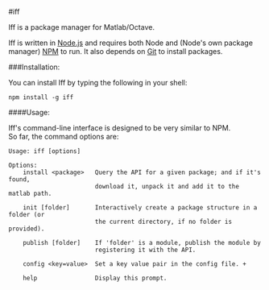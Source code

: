 #iff

Iff is a package manager for Matlab/Octave.

Iff is written in [Node.js](http://nodejs.org/) and requires both Node and (Node's own package manager) [NPM](https://www.npmjs.org/) to run. It also depends on [Git](https://help.github.com/articles/set-up-git) to install packages.

###Installation:

You can install Iff by typing the following in your shell:
```
npm install -g iff
```

####Usage:

Iff's command-line interface is designed to be very similar to NPM.  
So far, the command options are:


```
Usage: iff [options]

Options:
	install <package>	Query the API for a given package; and if it's found,
						download it, unpack it and add it to the matlab path.

	init [folder]		Interactively create a package structure in a folder (or
						the current directory, if no folder is provided).

	publish [folder]	If 'folder' is a module, publish the module by
						registering it with the API.

	config <key=value>	Set a key value pair in the config file. +

	help				Display this prompt.
```
